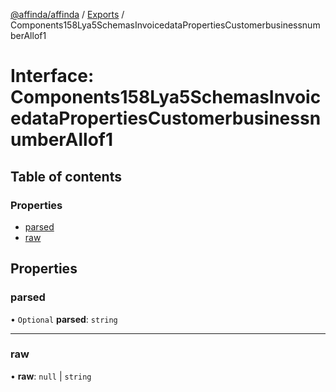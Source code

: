 [@affinda/affinda](../README.md) / [Exports](../modules.md) / Components158Lya5SchemasInvoicedataPropertiesCustomerbusinessnumberAllof1

# Interface: Components158Lya5SchemasInvoicedataPropertiesCustomerbusinessnumberAllof1

## Table of contents

### Properties

- [parsed](Components158Lya5SchemasInvoicedataPropertiesCustomerbusinessnumberAllof1.md#parsed)
- [raw](Components158Lya5SchemasInvoicedataPropertiesCustomerbusinessnumberAllof1.md#raw)

## Properties

### parsed

• `Optional` **parsed**: `string`

___

### raw

• **raw**: ``null`` \| `string`
